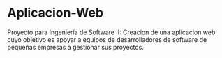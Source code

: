 # Aplicacion-Web
Proyecto para Ingeniería de Software II: 
Creacion de una aplicacion web cuyo objetivo es apoyar a equipos de desarrolladores de software de pequeñas empresas a gestionar sus proyectos.
